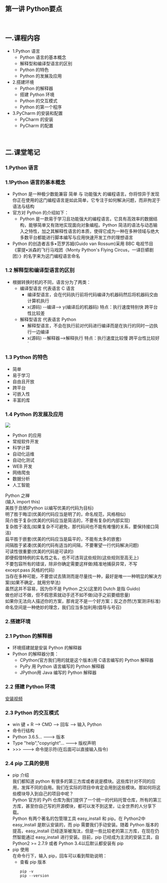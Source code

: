 ## 第一讲 Python要点     
<BR>
  
## 一.课程内容
  - 1.Python 语言
    - Python 语言的基本概念
    - 解释型和编译型语言的区别
    - Python 的特色
    - Python 的发展及应用
  - 2.搭建环境
    - Python 的解释器
    - 搭建 Python 环境
    - Python 的交互模式
    - Python 的第一个程序
  - 3.PyCharm 的安装和配置
    - PyCharm 的安装
    - PyCharm 的配置
<br>

## 二.课堂笔记
### 1.Python 语言
### 1.1Python 语言的基本概念
  - Python 是一种极少数能兼容 简单 与 功能强大 的编程语言。你将惊异于发现你正在使用的这门编程语言是如此简单，它专注于如何解决问题，而非拘泥于语法与结构
  - 官方对 Python 的介绍如下：
    - Python 是一款易于学习且功能强大的编程语言。它具有高效率的数据结构，能够简单又有效地实现面向对象编程。Python 简洁的语法与动态输入之特性，加之其解释性语言的本质，使得它成为一种在多种领域与绝大多数平台都能进行脚本编写与应用快速开发工作的理想语言
  - Python 的创造者吉多•范罗苏姆(Guido van Rossum)采用 BBC 电视节目《蒙提•派森的飞行马戏团（Monty Python's Flying Circus，一译巨蟒剧团）》的名字来为这门编程语言命名
### 1.2 解释型和编译型语言的区别
  - 根据转换时机的不同，语言分为了两类：
    - 编译型语言 代表语言 C 语言
      - 编译型语言，会在代码执行前将代码编译为机器码然后将机器码交由计算机执行
      - x(源码) --编译--> y(编译后的机器码) 特点：执行速度特别快 跨平台性比较差
    - 解释型语言 代表语言 Python
      - 解释型语言，不会在执行前对代码进行编译而是在执行的同时一边执行一边编译
      - x(源码) --解释器-->解释执行 特点：执行速度比较慢 跨平台性比较好
`
### 1.3 Python 的特色
  - 简单
  - 易于学习
  - 自由且开放
  - 跨平台
  - 可嵌入性
  - 丰富的库
### 1.4 Python 的发展及应用
 ![](https://img-blog.csdnimg.cn/20190708180719875.png?x-oss-process=image/watermark,type_ZmFuZ3poZW5naGVpdGk,shadow_10,text_aHR0cHM6Ly9ibG9nLmNzZG4ubmV0L3hpYW94aWppbmc=,size_16,color_FFFFFF,t_70) 
 - Python 的应用
  - 常规软件开发
  - 科学计算
  - 自动化运维
  - 自动化测试
  - WEB 开发
  - 网络爬虫
  - 数据分析
  - 人工智能

Python 之禅<br>
(输入 import this)<br>
美胜于丑陋(Python 以编写优美的代码为目标)<br>
明了胜于晦涩(优美的代码应当是明了的，命名规范，风格相似)<br>
简介胜于复杂(优美的代码应当是简洁的，不要有复杂的内部实现)<br>
复杂胜于凌乱(如果复杂不可避免，那代码间也不能有难懂的关系，要保持接口简洁)<br>
扁平胜于嵌套(优美的代码应当是扁平的，不能有太多的嵌套)<br>
间隔胜于紧凑(优美的代码有适当的间隔，不要奢望一行代码解决问题)<br>
可读性很重要(优美的代码是可读的)<br>
即便假借特例的实名性之名，也不可违背这些规则(这些规则至高无上)<br>
不要包容所有的错误，除非你确定需要这样做(精准地捕获异常，不写 except:pass 风格的代码)<br>
当存在多种可能，不要尝试去猜测而是尽量找一种，最好是唯一一种明显的解决方案(如果不确定，就用穷举法)<br>
虽然这并不容易，因为你不是 Python 之父(这里的 Dutch 是指 Guido)<br>
做也好过不做，但不假思索就动手还不如不做(动手之前要细思量)<br>
如果你无法向人描述你的方案，那肯定不是一个好方案；反之亦然(方案测评标准)<br>
命名空间是一种绝妙的理念，我们应当多加利用(倡导与号召)<br>

### 2.搭建环境
### 2.1 Python 的解释器
  - 环境搭建就是安装 Python 的解释器
  - Python 的解释器分类：
    - CPython(官方我们用的就是这个版本)用 C语言编写的 Python 解释器
    - PyPy 用 Python 语言编写的 Python 解释器
    - JPython用 Java 编写的 Python 解释器
### 2.2 搭建 Python 环境
[安装视频](https://jingyan.baidu.com/article/cb5d6105a32b5f005c2fe0ea.html)

### 2.3 Python 的交互模式
  - win 键 + R --> CMD --> 回车 --> 输入 Python
  - 命令行结构
  - Python 3.6.5... ---> 版本
  - Type "help","copyright"... ---> 版权声明
  - \>>> ---> 命令提示符(在后面可以直接输入指令)
### 2.4 pip 工具的使用
  - pip 介绍<br>
  我们都知道 python 有很多的第三方库或者说是模块。这些库针对不同的应用，发挥不同的自用。我们在实际的项目中肯定会用到这些模块。那如何将这些模块导入到自己的项目中呢？<br>
  Python 官方的 PyPi 仓库为我们提供了一个统一的代码托管仓库，所有的第三方库，甚至你自己写的开源模块，都可以发不到这里，让全世界的人分享下载。<br>
  Python 有两个著名的包管理工具 easy_install 和 pip。在 Python2中 easy_install 是默认安装的，而 pip 需要我们手动安装。随着 Python 版本的提高，easy_install 已经逐渐被淘汰，但是一些比较老的第三方库，在现在仍然智能通过 easy_install 进行安装。目前，pip 已经成为主流的安装工具，自 Python2 >= 2.7.9 或者 Python 3.4以后默认都安装有 pip
  - pip 使用<br>
  在命令行下，输入 pip，回车可以看到帮助说明：
    - 查看 pip 版本<br>
      ```
      pip -v
      pip --version
      ```









  
